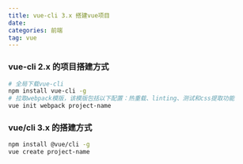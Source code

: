 ```yaml
---
title: vue-cli 3.x 搭建vue项目
date:
categories: 前端
tag: vue
---
```


### vue-cli 2.x 的项目搭建方式

```bash
# 全局下载vue-cli
npm install vue-cli -g
# 拉取webpack模版，该模版包括以下配置：热重载、linting、测试和css提取功能
vue init webpack project-name
```

### vue/cli 3.x 的搭建方式

```bash
npm install @vue/cli -g
vue create project-name
```

